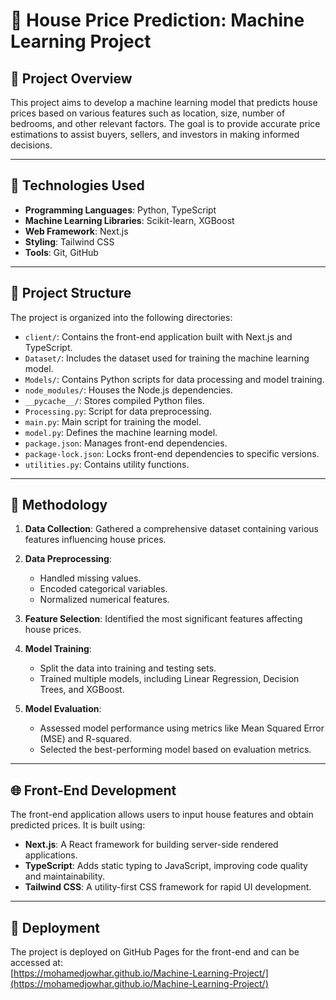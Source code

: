 # 🏡 House Price Prediction: Machine Learning Project

## 📌 Project Overview

This project aims to develop a machine learning model that predicts house prices based on various features such as location, size, number of bedrooms, and other relevant factors. The goal is to provide accurate price estimations to assist buyers, sellers, and investors in making informed decisions.

---

## 🔧 Technologies Used

- **Programming Languages**: Python, TypeScript  
- **Machine Learning Libraries**: Scikit-learn, XGBoost  
- **Web Framework**: Next.js  
- **Styling**: Tailwind CSS  
- **Tools**: Git, GitHub  

---

## 📁 Project Structure

The project is organized into the following directories:

- `client/`: Contains the front-end application built with Next.js and TypeScript.  
- `Dataset/`: Includes the dataset used for training the machine learning model.  
- `Models/`: Contains Python scripts for data processing and model training.  
- `node_modules/`: Houses the Node.js dependencies.  
- `__pycache__/`: Stores compiled Python files.  
- `Processing.py`: Script for data preprocessing.  
- `main.py`: Main script for training the model.  
- `model.py`: Defines the machine learning model.  
- `package.json`: Manages front-end dependencies.  
- `package-lock.json`: Locks front-end dependencies to specific versions.  
- `utilities.py`: Contains utility functions.  

---

## 🧪 Methodology

1. **Data Collection**: Gathered a comprehensive dataset containing various features influencing house prices.  

2. **Data Preprocessing**:  
   - Handled missing values.  
   - Encoded categorical variables.  
   - Normalized numerical features.  

3. **Feature Selection**: Identified the most significant features affecting house prices.  

4. **Model Training**:  
   - Split the data into training and testing sets.  
   - Trained multiple models, including Linear Regression, Decision Trees, and XGBoost.  

5. **Model Evaluation**:  
   - Assessed model performance using metrics like Mean Squared Error (MSE) and R-squared.  
   - Selected the best-performing model based on evaluation metrics.  

---

## 🌐 Front-End Development

The front-end application allows users to input house features and obtain predicted prices. It is built using:

- **Next.js**: A React framework for building server-side rendered applications.  
- **TypeScript**: Adds static typing to JavaScript, improving code quality and maintainability.  
- **Tailwind CSS**: A utility-first CSS framework for rapid UI development.  

---

## 🚀 Deployment

The project is deployed on GitHub Pages for the front-end and can be accessed at:  
[https://mohamedjowhar.github.io/Machine-Learning-Project/](https://mohamedjowhar.github.io/Machine-Learning-Project/)
